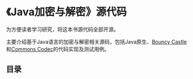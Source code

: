 # 《Java加密与解密》源代码

为方便读者学习研究，将这本书源代码全部开源。

主要介绍基于Java语言的加密与解密相关源码，包括Java原生、[Bouncy Castle](https://www.bouncycastle.org/ "BouncyCastle")和[Commons Codec](https://commons.apache.org/proper/commons-codec/ "Commons Codec")的代码实现及测试用例。

## 目录
